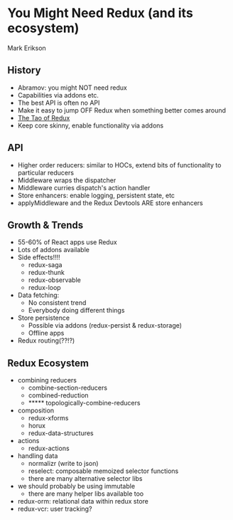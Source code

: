 # You Might Need Redux (and its ecosystem)
Mark Erikson

## History
- Abramov: you might NOT need redux
- Capabilities via addons etc.
- The best API is often no API
- Make it easy to jump OFF Redux when something better comes around
- [The Tao of Redux](http://blog.isquaredsoftware.com/2017/05/idiomatic-redux-tao-of-redux-part-1/)
- Keep core skinny, enable functionality via addons

## API
- Higher order reducers: similar to HOCs, extend bits of functionality to particular reducers
- Middleware wraps the dispatcher
- Middleware curries dispatch's action handler
- Store enhancers: enable logging, persistent state, etc
- applyMiddleware and the Redux Devtools ARE store enhancers

## Growth & Trends
- 55-60% of React apps use Redux
- Lots of addons available
- Side effects!!!!
    - redux-saga
    - redux-thunk
    - redux-observable
    - redux-loop
- Data fetching:
    - No consistent trend
    - Everybody doing different things
- Store persistence
    - Possible via addons (redux-persist & redux-storage)
    - Offline apps
- Redux routing(??!?)

## Redux Ecosystem
- combining reducers
    - combine-section-reducers
    - combined-reduction
    - ***** topologically-combine-reducers
- composition
    - redux-xforms
    - horux
    - redux-data-structures
- actions
    - redux-actions
- handling data
    - normalizr (write to json)
    - reselect: composable memoized selector functions
    - there are many alternative selector libs
- we should probably be using immutable
    - there are many helper libs available too
- redux-orm: relational data within redux store
- redux-vcr: user tracking?
